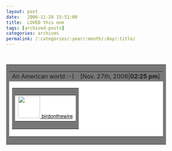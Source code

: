 ```yaml
---
layout: post
date:	2006-11-28 15:51:00
title:  LOVED this one
tags: [archived-posts]
categories: archives
permalink: /:categories/:year/:month/:day/:title/
---
```

<lj-cut text="Here's a fantastic world atlas">

<P>&nbsp;<P><TABLE class=entrybox cellSpacing=0 cellPadding=2 width=600 summary="" border=0><TBODY><TR align=left><TD align=middle bgColor=#777777><TABLE cellSpacing=0 cellPadding=5 width="100%" summary="" border=0><TBODY><TR align=left><TD class=caption>An American world :-)</TD><TD class=index align=right>[Nov. 27th, 2006|<B>02:25 pm</B>]</TD></TR><TR align=left><TD bgColor=#ffffff colSpan=2><TABLE cellSpacing=0 cellPadding=1 align=right summary="" border=0><TBODY><TR align=left><TD bgColor=#777777><TABLE cellSpacing=0 cellPadding=2 align=center summary="" border=0><TBODY><TR align=left><TD align=middle bgColor=#ffffff><A class=index href="http://birdonthewire.livejournal.com/"><IMG class=ContextualPopup height=60 alt="" src="http://www.livejournal.com/userpic/52883675/434867" width=60 border=0 ctxPopupId="16" up_url="http://www.livejournal.com/userpic/52883675/434867">
<FONT color=#000000 size=2>birdonthewire</FONT></A></TD></TR></TBODY></TABLE></TD></TR></TBODY></TABLE><IMG alt="" src="http://www.jokejunk.zoomshare.com/album/Animated%20Fun/images/37eb0008e985741e11ef9bd59e88a7a6_11359516090/image.jpg">

</TD></TR></TBODY></TABLE></TD></TR></TBODY></TABLE></P>

</lj-cut>
